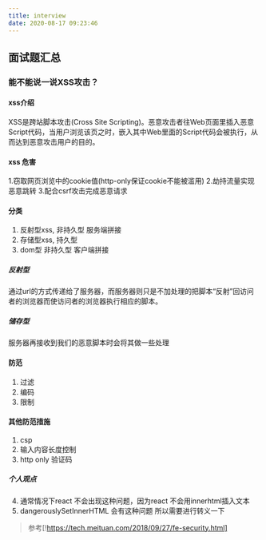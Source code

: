 ```yaml
---
title: interview
date: 2020-08-17 09:23:46
---
```


## 面试题汇总

### 能不能说一说XSS攻击？

#### xss介绍
XSS是跨站脚本攻击(Cross Site Scripting)。恶意攻击者往Web页面里插入恶意Script代码，当用户浏览该页之时，嵌入其中Web里面的Script代码会被执行，从而达到恶意攻击用户的目的。

#### xss 危害

1.窃取网页浏览中的cookie值(http-only保证cookie不能被滥用)
2.劫持流量实现恶意跳转
3.配合csrf攻击完成恶意请求

#### 分类
1. 反射型xss, 非持久型 服务端拼接
2. 存储型xss, 持久型
3. dom型 非持久型 客户端拼接

##### 反射型
通过url的方式传递给了服务器，而服务器则只是不加处理的把脚本“反射”回访问者的浏览器而使访问者的浏览器执行相应的脚本。
##### 储存型
服务器再接收到我们的恶意脚本时会将其做一些处理

#### 防范
1. 过滤
2. 编码
3. 限制

#### 其他防范措施
1. csp
2. 输入内容长度控制
3. http only 验证码

##### 个人观点
4. 通常情况下react 不会出现这种问题，因为react 不会用innerhtml插入文本
5. dangerouslySetInnerHTML 会有这种问题 所以需要进行转义一下
   
> 参考[!https://tech.meituan.com/2018/09/27/fe-security.html]
   
